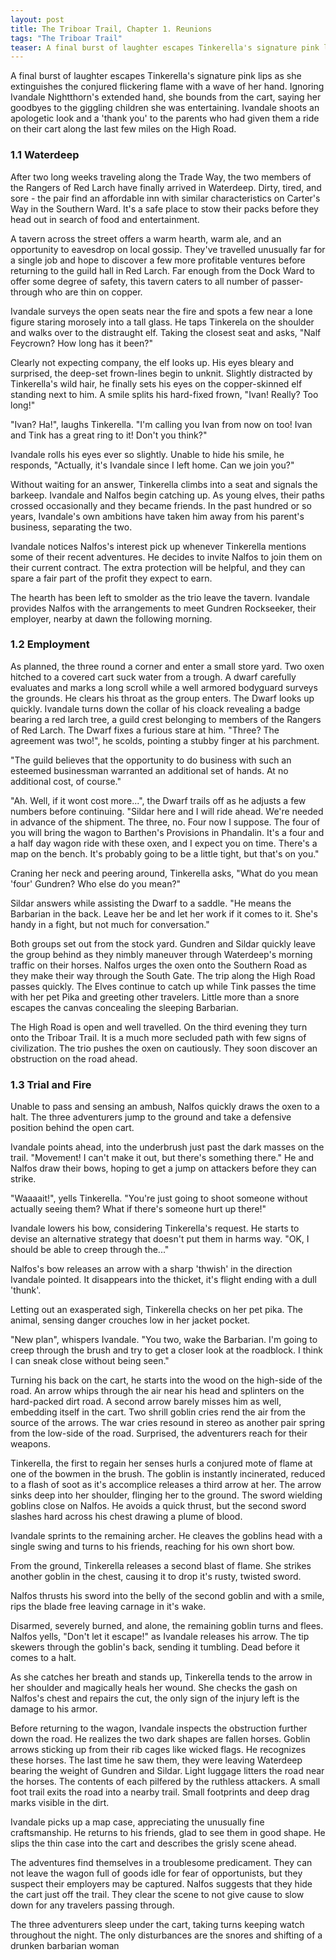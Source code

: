 ```yaml
---
layout: post
title: The Triboar Trail, Chapter 1. Reunions
tags: "The Triboar Trail"
teaser: A final burst of laughter escapes Tinkerella's signature pink lips as she extinguishes the conjured flickering flame with a wave of her hand. Ignoring Ivandale Nightthorn's extended hand, she bounds from the cart, saying her goodbyes to the giggling children she was entertaining. Ivandale shoots an apologetic look and a 'thank you' to the parents who had given them a ride on their cart along the last few miles on the High Road.
---
```


A final burst of laughter escapes Tinkerella's signature pink lips as she extinguishes the conjured flickering flame with a wave of her hand. Ignoring Ivandale Nightthorn's extended hand, she bounds from the cart, saying her goodbyes to the giggling children she was entertaining. Ivandale shoots an apologetic look and a 'thank you' to the parents who had given them a ride on their cart along the last few miles on the High Road.

### 1.1 Waterdeep

After two long weeks traveling along the Trade Way, the two members of the Rangers of Red Larch have finally arrived in Waterdeep. Dirty, tired, and sore - the pair find an affordable inn with similar characteristics on Carter's Way in the Southern Ward. It's a safe place to stow their packs before they head out in search of food and entertainment.

A tavern across the street offers a warm hearth, warm ale, and an opportunity to eavesdrop on local gossip. They've travelled unusually far for a single job and hope to discover a few more profitable ventures before returning to the guild hall in Red Larch. Far enough from the Dock Ward to offer some degree of safety, this tavern caters to all number of passer-through who are thin on copper.

Ivandale surveys the open seats near the fire and spots a few near a lone figure staring morosely into a tall glass. He taps Tinkerela on the shoulder and walks over to the distraught elf. Taking the closest seat and asks, "Nalf Feycrown? How long has it been?"

Clearly not expecting company, the elf looks up. His eyes bleary and surprised, the deep-set frown-lines begin to unknit. Slightly distracted by Tinkerella's wild hair, he finally sets his eyes on the copper-skinned elf standing next to him. A smile splits his hard-fixed frown, "Ivan! Really? Too long!"

"Ivan? Ha!", laughs Tinkerella. "I'm calling you Ivan from now on too! Ivan and Tink has a great ring to it! Don't you think?"

Ivandale rolls his eyes ever so slightly. Unable to hide his smile, he responds, "Actually, it's Ivandale since I left home. Can we join you?"

Without waiting for an answer, Tinkerella climbs into a seat and signals the barkeep. Ivandale and Nalfos begin catching up. As young elves, their paths crossed occasionally and they became friends. In the past hundred or so years, Ivandale's own ambitions have taken him away from his parent's business,
separating the two.

Ivandale notices Nalfos's interest pick up whenever Tinkerella mentions some of their recent adventures. He decides to invite Nalfos to join them on their current contract. The extra protection will be helpful, and they can spare a fair part of the profit they expect to earn.

The hearth has been left to smolder as the trio leave the tavern. Ivandale provides Nalfos with the arrangements to meet Gundren Rockseeker, their employer, nearby at dawn the following morning.

### 1.2 Employment

As planned, the three round a corner and enter a small store yard. Two oxen hitched to a covered cart suck water from a trough. A dwarf carefully evaluates and marks a long scroll while a well armored bodyguard surveys the grounds. He clears his throat as the group enters. The Dwarf looks up quickly. Ivandale turns down the collar of his cloack revealing a badge bearing a red larch tree, a guild crest belonging to members of the Rangers of Red Larch. The Dwarf fixes a furious stare at him. "Three? The agreement was two!", he scolds, pointing a stubby finger at his parchment.

"The guild believes that the opportunity to do business with such an esteemed businessman warranted an additional set of hands. At no additional cost, of course."

"Ah. Well, if it wont cost more...", the Dwarf trails off as he adjusts a few numbers before continuing. "Sildar here and I will ride ahead. We're needed in advance of the shipment. The three, no. Four now I suppose. The four of you will bring the wagon to Barthen's Provisions in Phandalin. It's a four and a half day wagon ride with these oxen, and I expect you on time. There's a map on the bench. It's probably going to be a little tight, but that's on you."

Craning her neck and peering around, Tinkerella asks, "What do you mean 'four' Gundren? Who else do you mean?"

Sildar answers while assisting the Dwarf to a saddle. "He means the Barbarian in the back. Leave her be and let her work if it comes to it. She's handy in a fight, but not much for conversation."

Both groups set out from the stock yard. Gundren and Sildar quickly leave the group behind as they nimbly maneuver through Waterdeep's morning traffic on their horses. Nalfos urges the oxen onto the Southern Road as they make their way through the South Gate. The trip along the High Road passes quickly. The Elves continue to catch up while Tink passes the time with her pet Pika and greeting other travelers. Little more than a snore escapes the canvas concealing the sleeping Barbarian.

The High Road is open and well travelled. On the third evening they turn onto the Triboar Trail. It is a much more secluded path with few signs of civilization. The trio pushes the oxen on cautiously. They soon discover an obstruction on the road ahead.

### 1.3 Trial and Fire

Unable to pass and sensing an ambush, Nalfos quickly draws the oxen to a halt. The three adventurers jump to the ground and take a defensive position behind the open cart.

Ivandale points ahead, into the underbrush just past the dark masses on the trail. "Movement! I can't make it out, but there's something there." He and Nalfos draw their bows, hoping to get a jump on attackers before they can strike.

"Waaaait!", yells Tinkerella. "You're just going to shoot someone without actually seeing them? What if there's someone hurt up there!"

Ivandale lowers his bow, considering Tinkerella's request. He starts to devise an alternative strategy that doesn't put them in harms way. "OK, I should be able to
creep through the..."

Nalfos's bow releases an arrow with a sharp 'thwish' in the direction Ivandale pointed. It disappears into the thicket, it's flight ending with a dull 'thunk'.

Letting out an exasperated sigh, Tinkerella checks on her pet pika. The animal, sensing danger crouches low in her jacket pocket.

"New plan", whispers Ivandale. "You two, wake the Barbarian. I'm going to creep through the brush and try to get a closer look at the roadblock. I think I can sneak close without being seen."

Turning his back on the cart, he starts into the wood on the high-side of the road. An arrow whips through the air near his head and splinters on the hard-packed dirt road. A second arrow barely misses him as well, embedding itself in the cart. Two shrill goblin cries rend the air from the source of the arrows. The war cries resound in stereo as another pair spring from the low-side of the road. Surprised, the adventurers reach for their weapons.

Tinkerella, the first to regain her senses hurls a conjured mote of flame at one of the bowmen in the brush. The goblin is instantly incinerated, reduced to a flash of soot as it's accomplice releases a third arrow at her. The arrow sinks deep into her shoulder, flinging her to the ground. The sword wielding goblins close on Nalfos. He avoids a quick thrust, but the second sword slashes hard across his chest drawing a plume of blood.

Ivandale sprints to the remaining archer. He cleaves the goblins head with a single swing and turns to his friends, reaching for his own short bow.

From the ground, Tinkerella releases a second blast of flame. She strikes another goblin in the chest, causing it to drop it's rusty, twisted sword.

Nalfos thrusts his sword into the belly of the second goblin and with a smile, rips the blade free leaving carnage in it's wake.

Disarmed, severely burned, and alone, the remaining goblin turns and flees. Nalfos yells, "Don't let it escape!" as Ivandale releases his arrow. The tip skewers through the goblin's back, sending it tumbling. Dead before it comes to a halt.

As she catches her breath and stands up, Tinkerella tends to the arrow in her shoulder and magically heals her wound. She checks the gash on Nalfos's chest and repairs the cut, the only sign of the injury left is the damage to his armor.

Before returning to the wagon, Ivandale inspects the obstruction further down the road. He realizes the two dark shapes are fallen horses. Goblin arrows sticking up from their rib cages like wicked flags. He recognizes these horses. The last time he saw them, they were leaving Waterdeep bearing the weight of Gundren and Sildar. Light luggage litters the road near the horses. The contents of each pilfered by the ruthless attackers. A small foot trail exits the road into a nearby trail. Small footprints and deep drag marks visible in the dirt.

Ivandale picks up a map case, appreciating the unusually fine craftsmanship. He returns to his friends, glad to see them in good shape. He slips the thin case into
the cart and describes the grisly scene ahead.

The adventures find themselves in a troublesome predicament. They can not leave the wagon full of goods idle for fear of opportunists, but they suspect their employers may be captured. Nalfos suggests that they hide the cart just off the trail. They clear the scene to not give cause to slow down for any travelers passing through.

The three adventurers sleep under the cart, taking turns keeping watch throughout the night. The only disturbances are the snores and shifting of a drunken barbarian woman